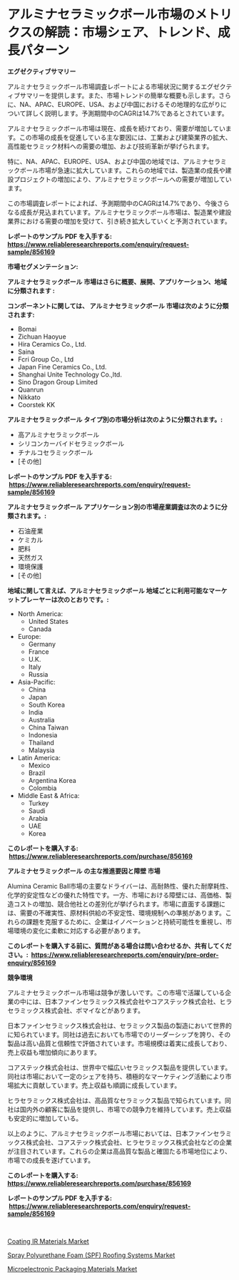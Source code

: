 <p><h1>アルミナセラミックボール市場のメトリクスの解読：市場シェア、トレンド、成長パターン</h1></p><p><strong>エグゼクティブサマリー</strong></p>
<p><p>アルミナセラミックボール市場調査レポートによる市場状況に関するエグゼクティブサマリーを提供します。また、市場トレンドの簡単な概要も示します。さらに、NA、APAC、EUROPE、USA、および中国におけるその地理的な広がりについて詳しく説明します。予測期間中のCAGRは14.7%であるとされています。</p><p>アルミナセラミックボール市場は現在、成長を続けており、需要が増加しています。この市場の成長を促進している主な要因には、工業および建築業界の拡大、高性能セラミック材料への需要の増加、および技術革新が挙げられます。</p><p>特に、NA、APAC、EUROPE、USA、および中国の地域では、アルミナセラミックボール市場が急速に拡大しています。これらの地域では、製造業の成長や建設プロジェクトの増加により、アルミナセラミックボールへの需要が増加しています。</p><p>この市場調査レポートによれば、予測期間中のCAGRは14.7%であり、今後さらなる成長が見込まれています。アルミナセラミックボール市場は、製造業や建設業界における需要の増加を受けて、引き続き拡大していくと予測されています。</p></p>
<p><strong>レポートのサンプル PDF を入手する: <a href="https://www.reliableresearchreports.com/enquiry/request-sample/856169">https://www.reliableresearchreports.com/enquiry/request-sample/856169</a></strong></p>
<p><strong>市場セグメンテーション:</strong></p>
<p><strong> アルミナセラミックボール 市場はさらに概要、展開、アプリケーション、地域に分類されます :</strong></p>
<p><strong>コンポーネントに関しては、 アルミナセラミックボール 市場は次のように分類されます: &nbsp;</strong></p>
<p><ul><li>Bomai</li><li>Zichuan Haoyue</li><li>Hira Ceramics Co., Ltd.</li><li>Saina</li><li>Fcri Group Co., Ltd</li><li>Japan Fine Ceramics Co., Ltd.</li><li>Shanghai Unite Technology Co.,ltd.</li><li>Sino Dragon Group Limited</li><li>Quanrun</li><li>Nikkato</li><li>Coorstek KK</li></ul></p>
<p><strong> アルミナセラミックボール タイプ別の市場分析は次のように分類されます。:</strong></p>
<p><ul><li>高アルミナセラミックボール</li><li>シリコンカーバイドセラミックボール</li><li>チナルコセラミックボール</li><li>[その他]</li></ul></p>
<p><strong>レポートのサンプル PDF を入手する: &nbsp;<a href="https://www.reliableresearchreports.com/enquiry/request-sample/856169">https://www.reliableresearchreports.com/enquiry/request-sample/856169</a></strong></p>
<p><strong> アルミナセラミックボール アプリケーション別の市場産業調査は次のように分類されます。:</strong></p>
<p><ul><li>石油産業</li><li>ケミカル</li><li>肥料</li><li>天然ガス</li><li>環境保護</li><li>[その他]</li></ul></p>
<p><strong>地域に関して言えば、アルミナセラミックボール 地域ごとに利用可能なマーケットプレーヤーは次のとおりです。:</strong></p>
<p><ul>
    <li>
        North America:
        <ul>
            <li>United States</li>
            <li>Canada</li>
        </ul>
    </li>
    <li>
        Europe:
        <ul>
            <li>Germany</li>
            <li>France</li>
            <li>U.K.</li>
            <li>Italy</li>
            <li>Russia</li>
        </ul>
    </li>
    <li>
        Asia-Pacific:
        <ul>
            <li>China</li>
            <li>Japan</li>
            <li>South Korea</li>
            <li>India</li>
            <li>Australia</li>
            <li>China Taiwan</li>
            <li>Indonesia</li>
            <li>Thailand</li>
            <li>Malaysia</li>
        </ul>
    </li>
    <li>
        Latin America:
        <ul>
            <li>Mexico</li>
            <li>Brazil</li>
            <li>Argentina Korea</li>
            <li>Colombia</li>
        </ul>
    </li>
    <li>
        Middle East & Africa:
        <ul>
            <li>Turkey</li>
            <li>Saudi</li>
            <li>Arabia</li>
            <li>UAE</li>
            <li>Korea</li>
        </ul>
    </li>
    </ul></p>
<p><strong>このレポートを購入する: &nbsp;<a href="https://www.reliableresearchreports.com/purchase/856169">https://www.reliableresearchreports.com/purchase/856169</a></strong></p>
<p><strong>アルミナセラミックボール の主な推進要因と障壁 市場</strong></p>
<p><p>Alumina Ceramic Ball市場の主要なドライバーは、高耐熱性、優れた耐摩耗性、化学的安定性などの優れた特性です。一方、市場における障壁には、高価格、製造コストの増加、競合他社との差別化が挙げられます。市場に直面する課題には、需要の不確実性、原材料供給の不安定性、環境規制への準拠があります。これらの課題を克服するために、企業はイノベーションと持続可能性を重視し、市場環境の変化に柔軟に対応する必要があります。</p></p>
<p><strong>このレポートを購入する前に、質問がある場合は問い合わせるか、共有してください。:&nbsp; <a href="https://www.reliableresearchreports.com/enquiry/pre-order-enquiry/856169">https://www.reliableresearchreports.com/enquiry/pre-order-enquiry/856169</a></strong></p>
<p><strong>競争環境</strong></p>
<p><p>アルミナセラミックボール市場は競争が激しいです。この市場で活躍している企業の中には、日本ファインセラミックス株式会社やコアステック株式会社、ヒラセラミックス株式会社、ボマイなどがあります。</p><p>日本ファインセラミックス株式会社は、セラミックス製品の製造において世界的に知られています。同社は過去においても市場でのリーダーシップを誇り、その製品は高い品質と信頼性で評価されています。市場規模は着実に成長しており、売上収益も増加傾向にあります。</p><p>コアステック株式会社は、世界中で幅広いセラミックス製品を提供しています。同社は市場において一定のシェアを持ち、積極的なマーケティング活動により市場拡大に貢献しています。売上収益も順調に成長しています。</p><p>ヒラセラミックス株式会社は、高品質なセラミックス製品で知られています。同社は国内外の顧客に製品を提供し、市場での競争力を維持しています。売上収益も安定的に増加している。</p><p>以上のように、アルミナセラミックボール市場においては、日本ファインセラミックス株式会社、コアステック株式会社、ヒラセラミックス株式会社などの企業が注目されています。これらの企業は高品質な製品と確固たる市場地位により、市場での成長を遂げています。</p></p>
<p><strong>このレポートを購入する: &nbsp; <a href="https://www.reliableresearchreports.com/purchase/856169">https://www.reliableresearchreports.com/purchase/856169</a></strong></p>
<p><strong>レポートのサンプル PDF を入手する: &nbsp;<a href="https://www.reliableresearchreports.com/enquiry/request-sample/856169">https://www.reliableresearchreports.com/enquiry/request-sample/856169</a></strong><strong></strong></p>
<p>&nbsp;</p>
<p><p><a href="https://github.com/yemakinde/Market-Research-Report-List-1/blob/main/coating-ir-materials-market.md">Coating IR Materials Market</a></p><p><a href="https://github.com/bmorecock/Market-Research-Report-List-2/blob/main/spray-polyurethane-foam-spf-roofing-systems-market.md">Spray Polyurethane Foam (SPF) Roofing Systems Market</a></p><p><a href="https://github.com/jsmusil/Market-Research-Report-List-2/blob/main/microelectronic-packaging-materials-market.md">Microelectronic Packaging Materials Market</a></p></p>